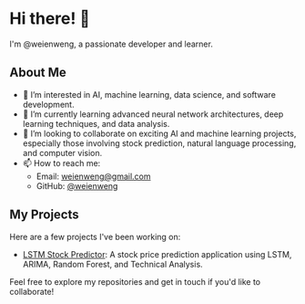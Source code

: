 # Hi there! 👋

I'm @weienweng, a passionate developer and learner.

## About Me

- 👀 I’m interested in AI, machine learning, data science, and software development.
- 🌱 I’m currently learning advanced neural network architectures, deep learning techniques, and data analysis.
- 💞️ I’m looking to collaborate on exciting AI and machine learning projects, especially those involving stock prediction, natural language processing, and computer vision.
- 📫 How to reach me: 
  - Email: [weienweng@gmail.com](mailto:weienweng@gmail.com)
  - GitHub: [@weienweng](https://github.com/weienweng)

## My Projects

Here are a few projects I've been working on:

- [LSTM Stock Predictor](https://github.com/weienweng/LSTM-Stock-Predictor): A stock price prediction application using LSTM, ARIMA, Random Forest, and Technical Analysis.

Feel free to explore my repositories and get in touch if you'd like to collaborate!
